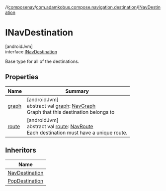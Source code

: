 //[composenav](../../../index.md)/[com.adamkobus.compose.navigation.destination](../index.md)/[INavDestination](index.md)

# INavDestination

[androidJvm]\
interface [INavDestination](index.md)

Base type for all of the destinations.

## Properties

| Name | Summary |
|---|---|
| [graph](graph.md) | [androidJvm]<br>abstract val [graph](graph.md): [NavGraph](../-nav-graph/index.md)<br>Graph that this destination belongs to |
| [route](route.md) | [androidJvm]<br>abstract val [route](route.md): [NavRoute](../-nav-route/index.md)<br>Each destination must have a unique route. |

## Inheritors

| Name |
|---|
| [NavDestination](../-nav-destination/index.md) |
| [PopDestination](../-pop-destination/index.md) |
